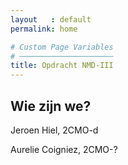 ```yaml
---
layout   : default
permalink: home

# Custom Page Variables
# ─────────────────────
title: Opdracht NMD-III
---
```


Wie zijn we?
------------

<p>Jeroen Hiel, 2CMO-d</p>
<p>Aurelie Coigniez, 2CMO-?</p>
